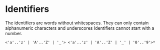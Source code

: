 # Identifiers

The identifiers are words without whitespaces. They can only contain alphanumeric characters and underscores Identifiers cannot start with a number.

```
<'a'..'z' | 'A'..'Z' | '_'> <'a'..'z' | 'A'..'Z' | '_' | '0'..'9'>*
```

